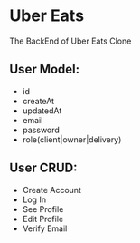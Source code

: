 # Uber Eats

The BackEnd of Uber Eats Clone

## User Model:

- id
- createAt
- updatedAt
- email
- password
- role(client|owner|delivery)

## User CRUD:

- Create Account
- Log In
- See Profile
- Edit Profile
- Verify Email
